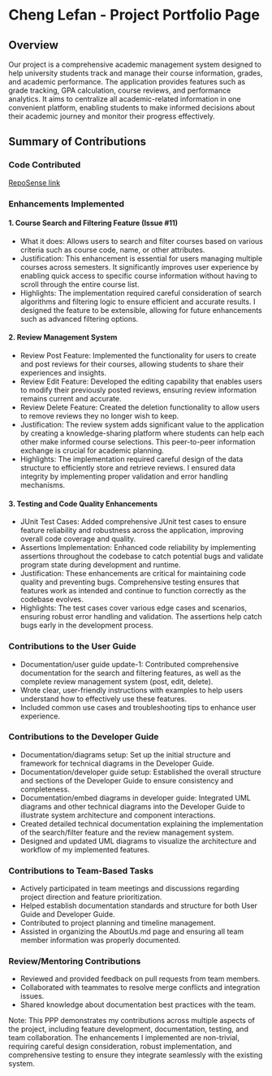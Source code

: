 # Cheng Lefan - Project Portfolio Page
## Overview
Our project is a comprehensive academic management system designed to help university students track and manage their course information, grades, and academic performance. The application provides features such as grade tracking, GPA calculation, course reviews, and performance analytics. It aims to centralize all academic-related information in one convenient platform, enabling students to make informed decisions about their academic journey and monitor their progress effectively.

## Summary of Contributions
### Code Contributed
[RepoSense link](https://nus-cs2113-ay2526s1.github.io/tp-dashboard/?search=w1ndb10w&breakdown=true&sort=groupTitle%20dsc&sortWithin=title&since=2025-09-19T00%3A00%3A00&timeframe=commit&mergegroup=&groupSelect=groupByRepos&checkedFileTypes=docs~functional-code~test-code~other&filteredFileName=)

### Enhancements Implemented
#### 1. Course Search and Filtering Feature (Issue #11)
- What it does: Allows users to search and filter courses based on various criteria such as course code, name, or other attributes. 
- Justification: This enhancement is essential for users managing multiple courses across semesters. It significantly improves user experience by enabling quick access to specific course information without having to scroll through the entire course list. 
- Highlights: The implementation required careful consideration of search algorithms and filtering logic to ensure efficient and accurate results. I designed the feature to be extensible, allowing for future enhancements such as advanced filtering options.
#### 2. Review Management System
- Review Post Feature: Implemented the functionality for users to create and post reviews for their courses, allowing students to share their experiences and insights. 
- Review Edit Feature: Developed the editing capability that enables users to modify their previously posted reviews, ensuring review information remains current and accurate. 
- Review Delete Feature: Created the deletion functionality to allow users to remove reviews they no longer wish to keep. 
- Justification: The review system adds significant value to the application by creating a knowledge-sharing platform where students can help each other make informed course selections. This peer-to-peer information exchange is crucial for academic planning. 
- Highlights: The implementation required careful design of the data structure to efficiently store and retrieve reviews. I ensured data integrity by implementing proper validation and error handling mechanisms.
#### 3. Testing and Code Quality Enhancements
- JUnit Test Cases: Added comprehensive JUnit test cases to ensure feature reliability and robustness across the application, improving overall code coverage and quality. 
- Assertions Implementation: Enhanced code reliability by implementing assertions throughout the codebase to catch potential bugs and validate program state during development and runtime. 
- Justification: These enhancements are critical for maintaining code quality and preventing bugs. Comprehensive testing ensures that features work as intended and continue to function correctly as the codebase evolves. 
- Highlights: The test cases cover various edge cases and scenarios, ensuring robust error handling and validation. The assertions help catch bugs early in the development process.

### Contributions to the User Guide
- Documentation/user guide update-1: Contributed comprehensive documentation for the search and filtering features, as well as the complete review management system (post, edit, delete).
- Wrote clear, user-friendly instructions with examples to help users understand how to effectively use these features. 
- Included common use cases and troubleshooting tips to enhance user experience.

### Contributions to the Developer Guide
- Documentation/diagrams setup: Set up the initial structure and framework for technical diagrams in the Developer Guide. 
- Documentation/developer guide setup: Established the overall structure and sections of the Developer Guide to ensure consistency and completeness. 
- Documentation/embed diagrams in developer guide: Integrated UML diagrams and other technical diagrams into the Developer Guide to illustrate system architecture and component interactions. 
- Created detailed technical documentation explaining the implementation of the search/filter feature and the review management system. 
- Designed and updated UML diagrams to visualize the architecture and workflow of my implemented features. 

### Contributions to Team-Based Tasks
- Actively participated in team meetings and discussions regarding project direction and feature prioritization. 
- Helped establish documentation standards and structure for both User Guide and Developer Guide. 
- Contributed to project planning and timeline management. 
- Assisted in organizing the AboutUs.md page and ensuring all team member information was properly documented.

### Review/Mentoring Contributions
- Reviewed and provided feedback on pull requests from team members. 
- Collaborated with teammates to resolve merge conflicts and integration issues. 
- Shared knowledge about documentation best practices with the team.

Note: This PPP demonstrates my contributions across multiple aspects of the project, including feature development, documentation, testing, and team collaboration. The enhancements I implemented are non-trivial, requiring careful design consideration, robust implementation, and comprehensive testing to ensure they integrate seamlessly with the existing system.
